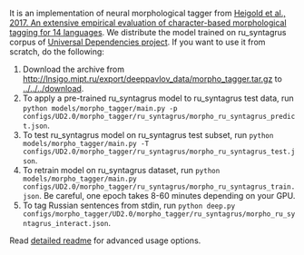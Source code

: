 It is an implementation of neural morphological tagger from
[Heigold et al., 2017. An extensive empirical evaluation of character-based morphological tagging for 14 languages](http://www.aclweb.org/anthology/E17-1048).
We distribute the model trained on ru_syntagrus corpus of [Universal Dependencies project](www.universaldependencies.org).
If you want to use it from scratch, do the following:

1. Download the archive from 
<http://lnsigo.mipt.ru/export/deeppavlov_data/morpho_tagger.tar.gz> to
 [../../../download](../../../download).
2. To apply a pre-trained ru_syntagrus model to ru_syntagrus test data, run
``python models/morpho_tagger/main.py -p configs/UD2.0/morpho_tagger/ru_syntagrus/morpho_ru_syntagrus_predict.json``.
3. To test ru_syntagrus model on ru_syntagrus test subset, run
``python models/morpho_tagger/main.py -T configs/UD2.0/morpho_tagger/ru_syntagrus/morpho_ru_syntagrus_test.json``.
4. To retrain model on ru_syntagrus dataset, run
``python models/morpho_tagger/main.py configs/UD2.0/morpho_tagger/ru_syntagrus/morpho_ru_syntagrus_train.json``.
Be careful, one epoch takes 8-60 minutes depending on your GPU.
5. To tag Russian sentences from stdin, run
``python deep.py configs/morpho_tagger/UD2.0/morpho_tagger/ru_syntagrus/morpho_ru_syntagrus_interact.json``.

Read [detailed readme](readme_morpho_basic.md) for advanced usage options.
